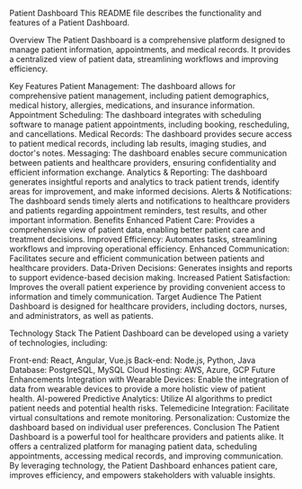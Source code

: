 Patient Dashboard
This README file describes the functionality and features of a Patient Dashboard.

Overview
The Patient Dashboard is a comprehensive platform designed to manage patient information, appointments, and medical records. It provides a centralized view of patient data, streamlining workflows and improving efficiency.

Key Features
Patient Management: The dashboard allows for comprehensive patient management, including patient demographics, medical history, allergies, medications, and insurance information.
Appointment Scheduling: The dashboard integrates with scheduling software to manage patient appointments, including booking, rescheduling, and cancellations.
Medical Records: The dashboard provides secure access to patient medical records, including lab results, imaging studies, and doctor's notes.
Messaging: The dashboard enables secure communication between patients and healthcare providers, ensuring confidentiality and efficient information exchange.
Analytics & Reporting: The dashboard generates insightful reports and analytics to track patient trends, identify areas for improvement, and make informed decisions.
Alerts & Notifications: The dashboard sends timely alerts and notifications to healthcare providers and patients regarding appointment reminders, test results, and other important information.
Benefits
Enhanced Patient Care: Provides a comprehensive view of patient data, enabling better patient care and treatment decisions.
Improved Efficiency: Automates tasks, streamlining workflows and improving operational efficiency.
Enhanced Communication: Facilitates secure and efficient communication between patients and healthcare providers.
Data-Driven Decisions: Generates insights and reports to support evidence-based decision making.
Increased Patient Satisfaction: Improves the overall patient experience by providing convenient access to information and timely communication.
Target Audience
The Patient Dashboard is designed for healthcare providers, including doctors, nurses, and administrators, as well as patients.

Technology Stack
The Patient Dashboard can be developed using a variety of technologies, including:

Front-end: React, Angular, Vue.js
Back-end: Node.js, Python, Java
Database: PostgreSQL, MySQL
Cloud Hosting: AWS, Azure, GCP
Future Enhancements
Integration with Wearable Devices: Enable the integration of data from wearable devices to provide a more holistic view of patient health.
AI-powered Predictive Analytics: Utilize AI algorithms to predict patient needs and potential health risks.
Telemedicine Integration: Facilitate virtual consultations and remote monitoring.
Personalization: Customize the dashboard based on individual user preferences.
Conclusion
The Patient Dashboard is a powerful tool for healthcare providers and patients alike. It offers a centralized platform for managing patient data, scheduling appointments, accessing medical records, and improving communication. By leveraging technology, the Patient Dashboard enhances patient care, improves efficiency, and empowers stakeholders with valuable insights.
